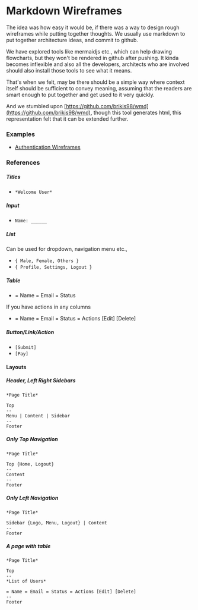 # Markdown Wireframes

The idea was how easy it would be, if there was a way to design rough wireframes while putting together thoughts. We usually use markdown to put together architecture ideas, and commit to github.

We have explored tools like mermaidjs etc., which can help drawing flowcharts, but they won't be rendered in github after pushing. It kinda becomes inflexible and also all the developers, architects who are involved should also install those tools to see what it means. 

That's when we felt, may be there should be a simple way where context itself should be sufficient to convey meaning, assuming that the readers are smart enough to put together and get used to it very quickly.

And we stumbled upon [https://github.com/brikis98/wmd](https://github.com/brikis98/wmd), though this tool generates html, this representation felt that it can be extended further.

### Examples

* [Authentication Wireframes](https://github.com/rjvim/markdown-wireframes/wiki/Authentication-Wireframes)

### References

##### Titles

- `*Welcome User*`

##### Input

- `Name: ______`

##### List

Can be used for dropdown, navigation menu etc.,

- `{ Male, Female, Others }`
- `{ Profile, Settings, Logout }`

##### Table

- = Name = Email = Status

If you have actions in any columns

- = Name = Email = Status = Actions [Edit] [Delete]

##### Button/Link/Action

- `[Submit]`
- `[Pay]`

#### Layouts

##### Header, Left Right Sidebars

```
*Page Title*

Top
--
Menu | Content | Sidebar
--
Footer
```

##### Only Top Navigation

```
*Page Title*

Top {Home, Logout}
--
Content
--
Footer
```

##### Only Left Navigation

```
*Page Title*

Sidebar {Logo, Menu, Logout} | Content
--
Footer
```


##### A page with table

```
*Page Title*

Top
--
*List of Users*

= Name = Email = Status = Actions [Edit] [Delete]
--
Footer
```
